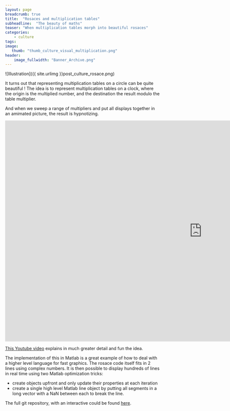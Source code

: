 ```yaml
---
layout: page
breadcrumb: true
title:  "Rosaces and multiplication tables"
subheadline:  "The beauty of maths"
teaser: "When multiplication tables morph into beautiful rosaces"
categories:
    - culture
tags:
image:
   thumb: "thumb_culture_visual_multiplication.png"
header:
    image_fullwidth: "Banner_Archive.png"
---
```


![Illustration]({{ site.urlimg }}post_culture_rosace.png)

It turns out that representing multiplication tables on a circle can be quite beautiful !
The idea is to represent multiplication tables on a clock, where the origin is the multiplied number, and the destination the result modulo the table multiplier.


And when we sweep a range of multipliers and put all displays together in an amimated picture, the result is hypnotizing.

<div class="flex-video widescreen vimeo" style="display: block;">
    <iframe width="1280" height="720" src="https://www.youtube.com/embed/FccXPv1TKzo" frameborder="0" allowfullscreen></iframe>
</div>

[This Youtube video](https://www.youtube.com/watch?v=-X49VQgi86E) explains in much greater detail and fun the idea. 


The implementation of this in Matlab is a great example of how to deal with a higher level language for fast graphics. The rosace code itself fits in 2 lines using complex numbers. It is then possible to display hundreds of lines in real time using two Matlab optimization tricks:
-   create objects upfront and only update their properties at each iteration
-   create a single high level Matlab line object by putting all segments in a long vector with a NaN between each to break the line.

The full git repository, with an interactive could be found [here](https://github.com/oliche/visual_multiplication).